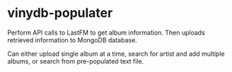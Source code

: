 # vinydb-populater

Perform API calls to LastFM to get album information. Then uploads retrieved information to MongoDB database.

Can either upload single album at a time, search for artist and add multiple albums, or search from pre-populated text file.
